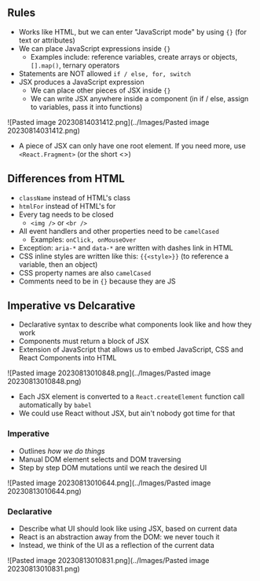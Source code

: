 ## Rules
- Works like HTML, but we can enter "JavaScript mode" by using `{}` (for text or attributes)
- We can place JavaScript expressions inside `{}`
	- Examples include: reference variables, create arrays or objects, `[].map()`, ternary operators
- Statements are NOT allowed `if / else, for, switch`
- JSX produces a JavaScript expression
	- We can place other pieces of JSX inside `{}`
	- We can write JSX anywhere inside a component (in if / else, assign to variables, pass it into functions)

![Pasted image 20230814031412.png](../Images/Pasted image 20230814031412.png)

- A piece of JSX can only have one root element. If you need more, use `<React.Fragment>` (or the short <>)

## Differences from HTML
- `className` instead of HTML's class
- `htmlFor` instead of HTML's for
- Every tag needs to be closed 
	- `<img />` or `<br />`
- All event handlers and other properties need to be `camelCased` 
	- Examples: `onClick, onMouseOver`
- Exception: `aria-*` and `data-*` are written with dashes link in HTML
- CSS inline styles are written like this: `{{<style>}}` (to reference a variable, then an object)
- CSS property names are also `camelCased`
- Comments need to be in `{}` because they are JS

## Imperative vs Delcarative

- Declarative syntax to describe what components look like and how they work
- Components must return a block of JSX
- Extension of JavaScript that allows us to embed JavaScript, CSS and React Components into HTML

![Pasted image 20230813010848.png](../Images/Pasted image 20230813010848.png)

- Each JSX element is converted to a `React.createElement` function call automatically by `babel`
- We could use React without JSX, but ain't nobody got time for that

### Imperative
- Outlines *how we do things*
- Manual DOM element selects and DOM traversing
- Step by step DOM mutations until we reach the desired UI

![Pasted image 20230813010644.png](../Images/Pasted image 20230813010644.png)

### Declarative
- Describe what UI should look like using JSX, based on current data
- React is an abstraction away from the DOM: we never touch it
- Instead, we think of the UI as a reflection of the current data

![Pasted image 20230813010831.png](../Images/Pasted image 20230813010831.png)
